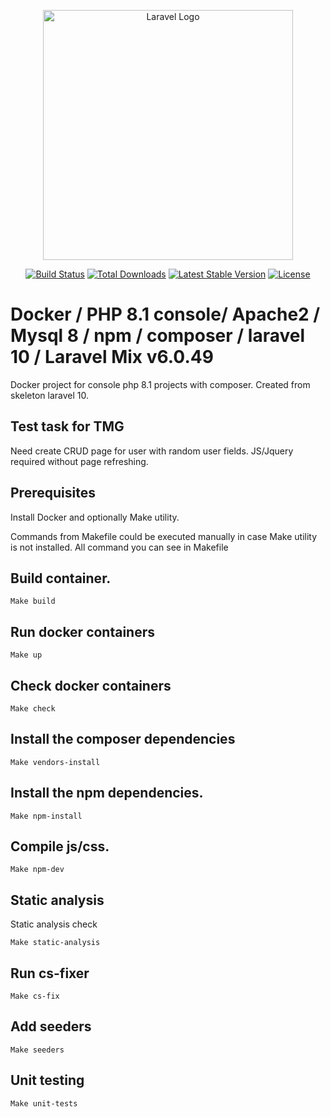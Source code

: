 <p align="center"><a href="https://laravel.com" target="_blank"><img src="https://raw.githubusercontent.com/laravel/art/master/logo-lockup/5%20SVG/2%20CMYK/1%20Full%20Color/laravel-logolockup-cmyk-red.svg" width="400" alt="Laravel Logo"></a></p>

<p align="center">
<a href="https://github.com/laravel/framework/actions"><img src="https://github.com/laravel/framework/workflows/tests/badge.svg" alt="Build Status"></a>
<a href="https://packagist.org/packages/laravel/framework"><img src="https://img.shields.io/packagist/dt/laravel/framework" alt="Total Downloads"></a>
<a href="https://packagist.org/packages/laravel/framework"><img src="https://img.shields.io/packagist/v/laravel/framework" alt="Latest Stable Version"></a>
<a href="https://packagist.org/packages/laravel/framework"><img src="https://img.shields.io/packagist/l/laravel/framework" alt="License"></a>
</p>



# Docker / PHP 8.1 console/ Apache2 / Mysql 8 / npm / composer / laravel 10 / Laravel Mix v6.0.49

Docker project for console php 8.1 projects with composer.
Created from skeleton laravel 10.

## Test task for TMG
Need create CRUD page for user with random user fields. JS/Jquery required without page refreshing.

## Prerequisites

Install Docker and optionally Make utility.

Commands from Makefile could be executed manually in case Make utility is not installed.
All command you can see in Makefile

## Build container.

    Make build

## Run docker containers

    Make up

## Check docker containers

    Make check

## Install the composer dependencies

    Make vendors-install

## Install the npm dependencies.

    Make npm-install

## Compile js/css.

    Make npm-dev

## Static analysis

Static analysis check

    Make static-analysis

## Run cs-fixer

    Make cs-fix

## Add seeders
    Make seeders

## Unit testing
    Make unit-tests
